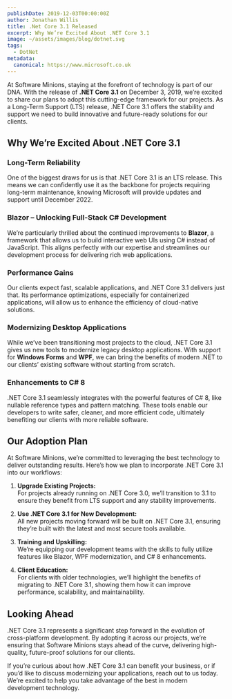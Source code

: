 ```yaml
---
publishDate: 2019-12-03T00:00:00Z
author: Jonathan Willis
title: .Net Core 3.1 Released
excerpt: Why We’re Excited About .NET Core 3.1
image: ~/assets/images/blog/dotnet.svg
tags:
  - DotNet
metadata:
  canonical: https://www.microsoft.co.uk
---
```


At Software Minions, staying at the forefront of technology is part of our DNA. With the release of **.NET Core 3.1** on December 3, 2019, we’re excited to share our plans to adopt this cutting-edge framework for our projects. As a Long-Term Support (LTS) release, .NET Core 3.1 offers the stability and support we need to build innovative and future-ready solutions for our clients.

## Why We’re Excited About .NET Core 3.1

### Long-Term Reliability
One of the biggest draws for us is that .NET Core 3.1 is an LTS release. This means we can confidently use it as the backbone for projects requiring long-term maintenance, knowing Microsoft will provide updates and support until December 2022.

### Blazor – Unlocking Full-Stack C# Development
We’re particularly thrilled about the continued improvements to **Blazor**, a framework that allows us to build interactive web UIs using C# instead of JavaScript. This aligns perfectly with our expertise and streamlines our development process for delivering rich web applications.

### Performance Gains
Our clients expect fast, scalable applications, and .NET Core 3.1 delivers just that. Its performance optimizations, especially for containerized applications, will allow us to enhance the efficiency of cloud-native solutions.

### Modernizing Desktop Applications
While we’ve been transitioning most projects to the cloud, .NET Core 3.1 gives us new tools to modernize legacy desktop applications. With support for **Windows Forms** and **WPF**, we can bring the benefits of modern .NET to our clients’ existing software without starting from scratch.

### Enhancements to C# 8
.NET Core 3.1 seamlessly integrates with the powerful features of C# 8, like nullable reference types and pattern matching. These tools enable our developers to write safer, cleaner, and more efficient code, ultimately benefiting our clients with more reliable software.

## Our Adoption Plan

At Software Minions, we’re committed to leveraging the best technology to deliver outstanding results. Here’s how we plan to incorporate .NET Core 3.1 into our workflows:

1. **Upgrade Existing Projects:**  
   For projects already running on .NET Core 3.0, we’ll transition to 3.1 to ensure they benefit from LTS support and any stability improvements.

2. **Use .NET Core 3.1 for New Development:**  
   All new projects moving forward will be built on .NET Core 3.1, ensuring they’re built with the latest and most secure tools available.

3. **Training and Upskilling:**  
   We’re equipping our development teams with the skills to fully utilize features like Blazor, WPF modernization, and C# 8 enhancements.

4. **Client Education:**  
   For clients with older technologies, we’ll highlight the benefits of migrating to .NET Core 3.1, showing them how it can improve performance, scalability, and maintainability.

## Looking Ahead

.NET Core 3.1 represents a significant step forward in the evolution of cross-platform development. By adopting it across our projects, we’re ensuring that Software Minions stays ahead of the curve, delivering high-quality, future-proof solutions for our clients.

If you’re curious about how .NET Core 3.1 can benefit your business, or if you’d like to discuss modernizing your applications, reach out to us today. We’re excited to help you take advantage of the best in modern development technology.